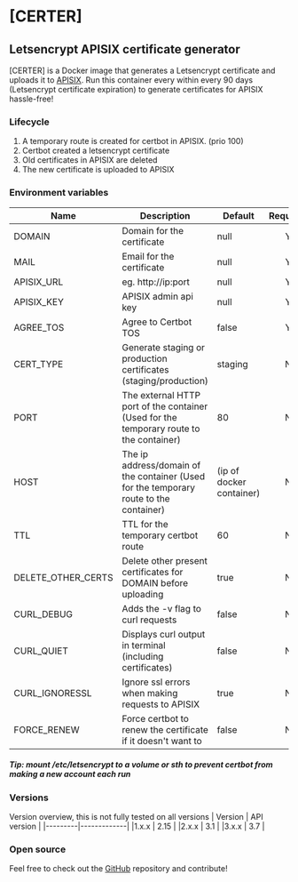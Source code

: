 
# [CERTER]
## Letsencrypt APISIX certificate generator
[CERTER] is a Docker image that generates a Letsencrypt certificate and uploads it to [APISIX](https://apisix.apache.org/). Run this container every within every 90 days (Letsencrypt certificate expiration) to generate certificates for APISIX hassle-free!

### Lifecycle
1. A temporary route is created for certbot in APISIX. (prio 100)
2. Certbot created a letsencrypt certificate
3. Old certificates in APISIX are deleted
4. The new certificate is uploaded to APISIX

### Environment variables
| Name   |      Description      |  Default | Required |
|----------|-------------|------|:---:|
| DOMAIN | Domain for the certificate | null | Y |
| MAIL | Email for the certificate | null | Y |
| APISIX_URL |  eg. http://ip:port | null | Y |
| APISIX_KEY |  APISIX admin api key | null | Y |
| AGREE_TOS | Agree to Certbot TOS | false | Y |
| CERT_TYPE | Generate staging or production certificates (staging/production) | staging | N |
| PORT | The external HTTP port of the container (Used for the temporary route to the container) | 80 | N |
| HOST | The ip address/domain of the container (Used for the temporary route to the container) | (ip of docker container) | N |
| TTL |  TTL for the temporary certbot route | 60 | N |
| DELETE_OTHER_CERTS |  Delete other present certificates for DOMAIN before uploading | true | N |
| CURL_DEBUG | Adds the -v flag to curl requests | false | N |
| CURL_QUIET | Displays curl output in terminal (including certificates) | false | N |
| CURL_IGNORESSL | Ignore ssl errors when making requests to APISIX | true | N |
| FORCE_RENEW | Force certbot to renew the certificate if it doesn't want to | false | N |

##### Tip: mount /etc/letsencrypt to a volume or sth to prevent certbot from making a new account each run

### Versions
Version overview, this is not fully tested on all versions
| Version | API version |
|---------|-------------|
|1.x.x    | 2.15 |
|2.x.x    | 3.1 |
|3.x.x    | 3.7 |

### Open source
Feel free to check out the [GitHub](https://github.com/Menkveld-24/CERTER-letsencrypt-apisix) repository and contribute!
